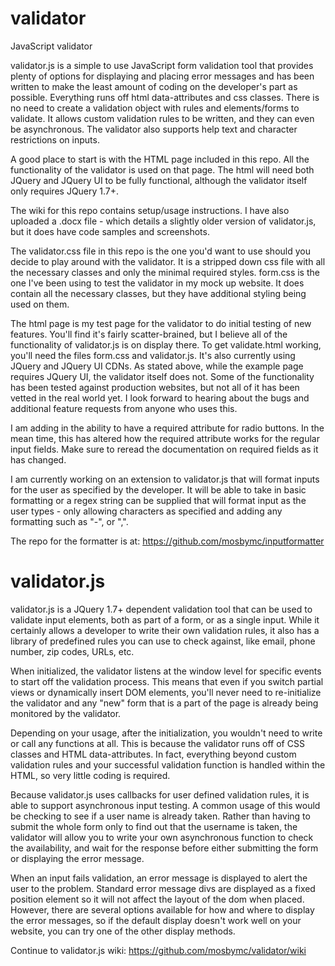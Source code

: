 validator
=========

JavaScript validator

validator.js is a simple to use JavaScript form validation tool that provides plenty of options for displaying and placing error messages and has been written to make the least amount of coding on the developer's part as possible. Everything runs off html data-attributes and css classes. There is no need to create a validation object with rules and elements/forms to validate. It allows custom validation rules to be written, and they can even be asynchronous. The validator also supports help text and character restrictions on inputs.

A good place to start is with the HTML page included in this repo. All the functionality of the validator is used on that page. The html will need both JQuery and JQuery UI to be fully functional, although the validator itself only requires JQuery 1.7+.

The wiki for this repo contains setup/usage instructions. I have also uploaded a .docx file - which details a slightly older version of validator.js, but it does have code samples and screenshots.

The validator.css file in this repo is the one you'd want to use should you decide to play around with the validator. It is a stripped down css file with all the necessary classes and only the minimal required styles. form.css is the one I've been using to test the validator in my mock up website. It does contain all the necessary classes, but they have additional styling being used on them.

The html page is my test page for the validator to do initial testing of new features. You'll find it's fairly scatter-brained, but I believe all of the functionality of validator.js is on display there. To get validate.html working, you'll need the files form.css and validator.js. It's also currently using JQuery and JQuery UI CDNs. As stated above, while the example page requires JQuery UI, the validator itself does not. Some of the functionality has been tested against production websites, but not all of it has been vetted in the real world yet. I look forward to hearing about the bugs and additional feature requests from anyone who uses this.

I am adding in the ability to have a required attribute for radio buttons. In the mean time, this has altered how the required attribute works for the regular input fields. Make sure to reread the documentation on required fields as it has changed.

I am currently working on an extension to validator.js that will format inputs for the user as specified by the developer. It will be able to take in basic formatting or a regex string can be supplied that will format input as the user types - only allowing characters as specified and adding any formatting such as "-", or ",".

The repo for the formatter is at: https://github.com/mosbymc/inputformatter


# **validator.js**
validator.js is a JQuery 1.7+ dependent validation tool that can be used to validate input elements, both as part of a form, or as a single input. While it certainly allows a developer to write their own validation rules, it also has a library of predefined rules you can use to check against, like email, phone number, zip codes, URLs, etc.

When initialized, the validator listens at the window level for specific events to start off the validation process. This means that even if you switch partial views or dynamically insert DOM elements, you'll never need to re-initialize the validator and any "new" form that is a part of the page is already being monitored by the validator.

Depending on your usage, after the initialization, you wouldn't need to write or call any functions at all. This is because the validator runs off of CSS classes and HTML data-attributes. In fact, everything beyond custom validation rules and your successful validation function is handled within the HTML, so very little coding is required.

Because validator.js uses callbacks for user defined validation rules, it is able to support asynchronous input testing. A common usage of this would be checking to see if a user name is already taken. Rather than having to submit the whole form only to find out that the username is taken, the validator will allow you to write your own asynchronous function to check the availability, and wait for the response before either submitting the form or displaying the error message.

When an input fails validation, an error message is displayed to alert the user to the problem. Standard error message divs are displayed as a fixed position element so it will not affect the layout of the dom when placed. However, there are several options available for how and where to display the error messages, so if the default display doesn't work well on your website, you can try one of the other display methods.



Continue to validator.js wiki: https://github.com/mosbymc/validator/wiki
